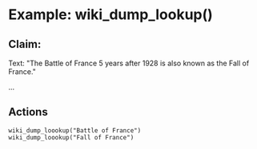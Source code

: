 # Example: wiki_dump_lookup()

## Claim:
Text: "The Battle of France 5 years after 1928 is also known as the Fall of France."

...

## Actions
```
wiki_dump_loookup("Battle of France")
wiki_dump_loookup("Fall of France")
```

